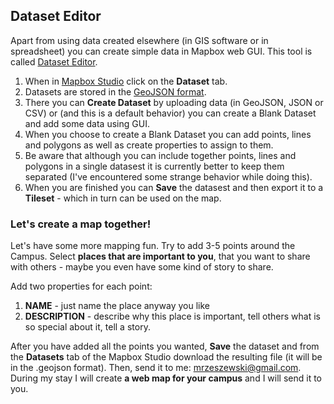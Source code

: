 ## Dataset Editor

Apart from using data created elsewhere (in GIS software or in spreadsheet) you can create simple data in Mapbox web GUI.
This tool is called [Dataset Editor](https://www.mapbox.com/studio/datasets/). 

1. When in [Mapbox Studio](https://studio.mapbox.com/) click on the **Dataset** tab.
2. Datasets are stored in the [GeoJSON format](https://www.mapbox.com/help/define-geojson). 
3. There you can **Create Dataset** by uploading data (in GeoJSON, JSON or CSV) or (and this is a default behavior) you can create a Blank Dataset and add some data using GUI. 
4. When you choose to create a Blank Dataset you can add points, lines and polygons as well as create properties to assign to them.
5. Be aware that although you can include together points, lines and polygons in a single datasest it is currently better to keep  them separated (I've encountered some strange behavior while doing this).
6. When you are finished you can **Save** the datasest and then export it to a **Tileset** - which in turn can be used on the map.

### Let's create a map together!

Let's have some more mapping fun. Try to add 3-5 points around the Campus. Select **places that are important to you**, that you want to share with others - maybe you even have some kind of story to share.  

Add two properties for each point:
1. **NAME** - just name the place anyway you like
2. **DESCRIPTION** - describe why this place is important, tell others what is so special about it, tell a story.

After you have added all the points you wanted, **Save** the dataset and from the **Datasets** tab of the Mapbox Studio download the resulting file (it will be in the .geojson format). Then, send it to me: [mrzeszewski@gmail.com](mailto:mrzeszewski@gmail.com).
During my stay I will create **a web map for your campus** and I will send it to you. 
